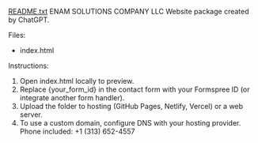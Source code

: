 [README.txt](https://github.com/user-attachments/files/22753655/README.txt)
ENAM SOLUTIONS COMPANY LLC
Website package created by ChatGPT.

Files:
- index.html

Instructions:
1. Open index.html locally to preview.
2. Replace {your_form_id} in the contact form with your Formspree ID (or integrate another form handler).
3. Upload the folder to hosting (GitHub Pages, Netlify, Vercel) or a web server.
4. To use a custom domain, configure DNS with your hosting provider.
Phone included: +1 (313) 652-4557
